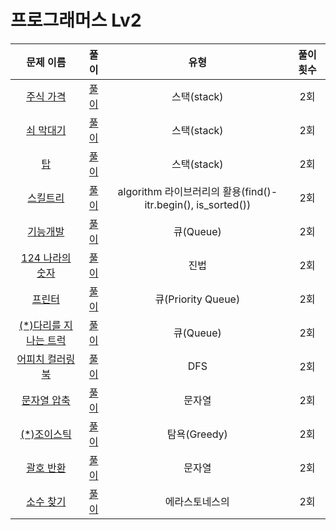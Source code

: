 # 프로그래머스 Lv2

| 문제 이름                             | 풀이                                  | 유형                                  | 풀이 횟수                           |
|:------------------------------:|:---------------------------------:|:---------------------------------:|:---------------------------------:|
|[주식 가격](https://programmers.co.kr/learn/courses/30/lessons/42584) |[풀이](https://github.com/Choyoonyoung98/Algorithm/blob/master/Programmers/programmers_lev2/StockPrice/StockPrice/main.cpp) |스택(stack)   |2회 |
|[쇠 막대기](https://programmers.co.kr/learn/courses/30/lessons/42585) |[풀이](https://github.com/Choyoonyoung98/Algorithm/blob/master/Programmers/programmers_lev2/IronBar/IronBar/main.cpp) |스택(stack)     |2회 |
|[탑](https://programmers.co.kr/learn/courses/30/lessons/42588) |[풀이](https://github.com/Choyoonyoung98/Algorithm/blob/master/Programmers/programmers_lev2/Tower/Tower/main.cpp) |스택(stack)   |2회 |
|[스킬트리](https://programmers.co.kr/learn/courses/30/lessons/49993) |[풀이](https://github.com/Choyoonyoung98/Algorithm/blob/master/Programmers/programmers_lev2/SkillTree/SkillTree/main.cpp) |algorithm 라이브러리의 활용(find()-itr.begin(), is_sorted())    |2회 |
|[기능개발](https://programmers.co.kr/learn/courses/30/lessons/42586) |[풀이](https://github.com/Choyoonyoung98/Algorithm/blob/master/Programmers/programmers_lev2/FunctionDev/FunctionDev/main.cpp) |큐(Queue)    |2회 |
|[124 나라의 숫자](https://programmers.co.kr/learn/courses/30/lessons/12899) |[풀이](https://github.com/Choyoonyoung98/Algorithm/blob/master/Programmers/programmers_lev2/124WorldNumb/124WorldNumb/main.cpp) |진법     |2회 |
|[프린터](https://programmers.co.kr/learn/courses/30/lessons/42585) |[풀이](https://github.com/Choyoonyoung98/Algorithm/blob/master/Programmers/programmers_lev2/Printer/Printer/main.cpp) |큐(Priority Queue)     |2회 |
|[(*)다리를 지나는 트럭](https://programmers.co.kr/learn/courses/30/lessons/42583) |[풀이](https://github.com/Choyoonyoung98/Algorithm/blob/master/Programmers/programmers_lev2/Truck/Truck/main.cpp) |큐(Queue)   |2회 |
|[어피치 컬러링북](https://programmers.co.kr/learn/courses/30/lessons/1829) |[풀이](https://github.com/Choyoonyoung98/Algorithm/blob/master/Programmers/programmers_lev2/ColoringBook/ColoringBook/main.cpp) |DFS   |2회 |
|[문자열 압축](https://programmers.co.kr/learn/courses/30/lessons/60057) |[풀이](https://github.com/Choyoonyoung98/Algorithm/blob/master/Programmers/programmers_lev2/StringCompression/StringCompression/main.cpp) |문자열   |2회 |
|[(*)조이스틱](https://programmers.co.kr/learn/courses/30/lessons/42860) |[풀이](https://github.com/Choyoonyoung98/Algorithm/blob/master/Programmers/programmers_lev2/JoyStick/JoyStick/main.cpp) |탐욕(Greedy)   |2회 |
|[괄호 반환](https://programmers.co.kr/learn/courses/30/lessons/60058) |[풀이](https://github.com/Choyoonyoung98/Algorithm/blob/master/Programmers/programmers_lev2/TransferParenthesis/TransferParenthesis/main.cpp) |문자열   |2회 |
|[소수 찾기](https://programmers.co.kr/learn/courses/30/lessons/42839) |[풀이](https://github.com/Choyoonyoung98/Algorithm/blob/master/Programmers/programmers_lev2/FindPrimeNumb/FindPrimeNumb/main.cpp) |에라스토네스의     |2회 |

